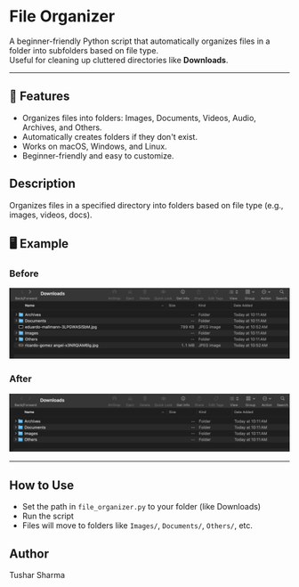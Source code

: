# File Organizer

A beginner-friendly Python script that automatically organizes files in a folder into subfolders based on file type.  
Useful for cleaning up cluttered directories like **Downloads**.

---


## 🚀 Features

- Organizes files into folders: Images, Documents, Videos, Audio, Archives, and Others.
- Automatically creates folders if they don't exist.
- Works on macOS, Windows, and Linux.
- Beginner-friendly and easy to customize.

## Description
Organizes files in a specified directory into folders based on file type (e.g., images, videos, docs).

## 🖥️ Example

### Before
![Before Screenshot](example/before/before.png)

### After
![After Screenshot](example/after/after.png)

---

## How to Use
- Set the path in `file_organizer.py` to your folder (like Downloads)
- Run the script
- Files will move to folders like `Images/`, `Documents/`, `Others/`, etc.

## Author
Tushar Sharma